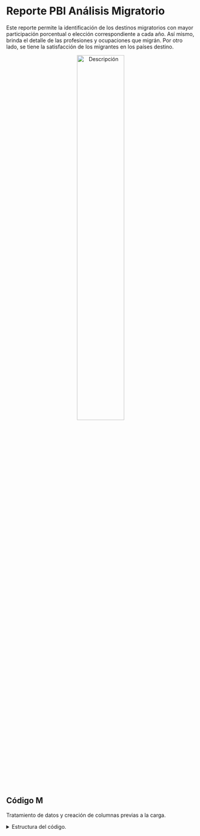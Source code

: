# Reporte PBI Análisis Migratorio
Este reporte permite la identificación de los destinos migratorios con mayor participación porcentual o elección correspondiente a cada año. Así mismo, brinda el detalle de las profesiones y ocupaciones que migrán. Por otro lado, se tiene la satisfacción de los migrantes en los países destino.  
<div align="center">
<img src="https://github.com/user-attachments/assets/ed22f1fe-b26a-4f56-9f81-5ede23f5682a" width="50%" alt="Descripción">
</div>

## Código M
Tratamiento de datos y creación de columnas previas a la carga.
<details>    
<summary>Estructura del código.</summary>

```python
let
    Origen = Csv.Document(Web.Contents("https://raw.githubusercontent.com/iopalominog/Reportes/refs/heads/main/dataset_migraciones.csv"),[Delimiter=",", Columns=33, Encoding=65001, QuoteStyle=QuoteStyle.None]),
    
    Encabezados = Table.PromoteHeaders(Origen),

    // 
    AsignacionDeTipos = 
        Table.TransformColumnTypes(
            Encabezados,
            {
                {"fecha_migracion", type date},
                {"fecha_nacimiento", type date},
                {"edad_al_migrar", Int64.Type},
                {"años_experiencia", Int64.Type},
                {"numero_hijos", Int64.Type},
                {"numero_hijos_acompañan", Int64.Type},
                {"numero_familiares_en_destino", Int64.Type},
                {"ingresos_pais_origen", Currency.Type},
                {"ingresos_pais_destino", Currency.Type},
                {"porcentaje_incremento_ingresos", Int64.Type},
                {"porcentaje_ingreso_remesas", Int64.Type},
                {"años_planeados_en_exterior", Int64.Type},
                {"satisfaccion_migracion", Int64.Type}
            }
        ),

    // Variación de ingresos origen y destino
    VariacionIngresos =
        Table.TransformColumnTypes(
            Table.AddColumn(
                AsignacionDeTipos,
                "variacion_ingresos_origen_destino",
                each [ingresos_pais_destino] - [ingresos_pais_origen]
            ),
            {"variacion_ingresos_origen_destino", Int64.Type}
        ),

    // Periodo de migracion
    PeriodoMigracion = 
        Table.TransformColumnTypes(
            Table.AddColumn(
                VariacionIngresos,
                "periodo_migracion",
                each 
                    let
                        Anio = Date.Year([fecha_migracion]),
                        Mes = Date.Month([fecha_migracion]),
                        Periodo = #date(Anio,Mes,1)
                    in
                        Periodo
            ),
            {"periodo_migracion", type date}
        ),

    // Personas totales que viajan
    PersonasTotales = 
        Table.TransformColumnTypes(
            Table.AddColumn(
                PeriodoMigracion,
                "personas_totales_que_migran",
                each [numero_hijos_acompañan] + 1
            ),
            {"personas_totales_que_migran", Int64.Type}
        ),

    // Etiqueta de satisfacción
    EtiquetaSatisfaccion = 
        Table.AddColumn(
            PersonasTotales,
            "etiqueta_satisfaccion_migracion",
            each 
                if 
                    [satisfaccion_migracion] < 3 then "Muy Insatisfecho"
                else if 
                    [satisfaccion_migracion] < 5 then "Insatisfecho"
                else if
                    [satisfaccion_migracion] < 7 then "Neutral"
                else if
                    [satisfaccion_migracion] < 9 then "Buena"
                else
                    "Excelente"
        )
in
    EtiquetaSatisfaccion
```
</details>
